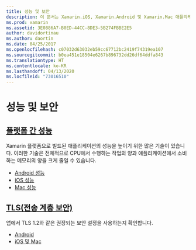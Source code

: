 ```yaml
---
title: 성능 및 보안
description: 이 문서는 Xamarin.iOS, Xamarin.Android 및 Xamarin.Mac 애플리케이션의 성능을 개선하기 위한 기술을 설명하는 다양한 설명서로 연결합니다.
ms.prod: xamarin
ms.assetid: 3E0886A7-B0ED-44CC-8DE3-5B274FBBE2E5
author: davidortinau
ms.author: daortin
ms.date: 04/25/2017
ms.openlocfilehash: c07032d63032eb59cc67712bc2419f74319ea107
ms.sourcegitcommit: b0ea451e18504e6267b896732dd26df64ddfa843
ms.translationtype: HT
ms.contentlocale: ko-KR
ms.lasthandoff: 04/13/2020
ms.locfileid: "73016510"
---
```

# <a name="performance-and-security"></a>성능 및 보안

## <a name="cross-platform-performance"></a>[플랫폼 간 성능](memory-perf-best-practices.md)

Xamarin 플랫폼으로 빌드된 애플리케이션의 성능을 높이기 위한 많은 기술이 있습니다. 이러한 기술은 전체적으로 CPU에서 수행하는 작업의 양과 애플리케이션에서 소비하는 메모리의 양을 크게 줄일 수 있습니다.

- [Android 성능](~/android/deploy-test/performance.md?context=xamarin/cross-platform)
- [iOS 성능](~/ios/deploy-test/performance.md?context=xamarin/cross-platform)
- [Mac 성능](~/mac/deploy-test/performance.md?context=xamarin/cross-platform)

## <a name="transport-layer-security-tls"></a>[TLS(전송 계층 보안)](~/cross-platform/app-fundamentals/transport-layer-security.md)

앱에서 TLS 1.2와 같은 권장되는 보안 설정을 사용하는지 확인합니다.

- [Android](~/android/app-fundamentals/http-stack.md?context=xamarin/cross-platform)
- [iOS 및 Mac](~/cross-platform/macios/http-stack.md?context=xamarin/cross-platform)
